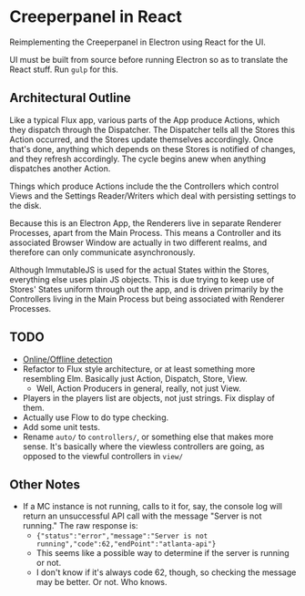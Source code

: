 Creeperpanel in React
=====================

Reimplementing the Creeperpanel in Electron using React for the UI.

UI must be built from source before running Electron so as to translate the React stuff.  Run `gulp` for this.



Architectural Outline
---------------------

Like a typical Flux app, various parts of the App produce Actions, which they dispatch through the Dispatcher.  The Dispatcher tells all the Stores this Action occurred, and the Stores update themselves accordingly.  Once that's done, anything which depends on these Stores is notified of changes, and they refresh accordingly.  The cycle begins anew when anything dispatches another Action.

Things which produce Actions include the the Controllers which control Views and the Settings Reader/Writers which deal with persisting settings to the disk.

Because this is an Electron App, the Renderers live in separate Renderer Processes, apart from the Main Process.  This means a Controller and its associated Browser Window are actually in two different realms, and therefore can only communicate asynchronously.

Although ImmutableJS is used for the actual States within the Stores, everything else uses plain JS objects.  This is due trying to keep use of Stores' States uniform through out the app, and is driven primarily by the Controllers living in the Main Process but being associated with Renderer Processes.



TODO
----

- [Online/Offline detection](http://electron.atom.io/docs/v0.36.7/tutorial/online-offline-events/)
- Refactor to Flux style architecture, or at least something more resembling Elm.  Basically just Action, Dispatch, Store, View.
	- Well, Action Producers in general, really, not just View.
- Players in the players list are objects, not just strings.  Fix display of them.
- Actually use Flow to do type checking.
- Add some unit tests.
- Rename `auto/` to `controllers/`, or something else that makes more sense.  It's basically where the viewless controllers are going, as opposed to the viewful controllers in `view/`



Other Notes
-----------

- If a MC instance is not running, calls to it for, say, the console log will return an unsuccessful API call with the message "Server is not running."  The raw response is:
	- `{"status":"error","message":"Server is not running","code":62,"endPoint":"atlanta-api"}`
	- This seems like a possible way to determine if the server is running or not.
	- I don't know if it's always code 62, though, so checking the message may be better.  Or not.  Who knows.
